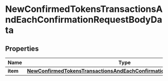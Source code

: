 

# NewConfirmedTokensTransactionsAndEachConfirmationRequestBodyData


## Properties

Name | Type | Description | Notes
------------ | ------------- | ------------- | -------------
**item** | [**NewConfirmedTokensTransactionsAndEachConfirmationRequestBodyDataItem**](NewConfirmedTokensTransactionsAndEachConfirmationRequestBodyDataItem.md) |  | 



